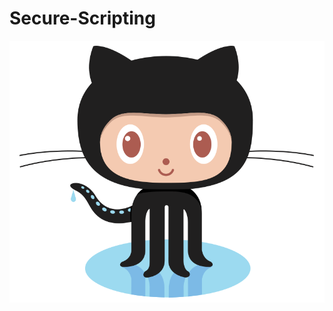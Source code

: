 # **Secure-Scripting**

<img src="https://github.com/mysierragithub/About-Me/blob/master/Octocat%20Github.png"> 
